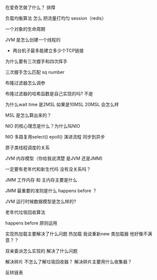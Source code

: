 在爱奇艺做了什么？ 排障

负载均衡算法 怎么 把流量打均匀 session（redis）

一个对象的生命周期

JVM 是怎么创建一个线程的

* 两台机子最多能建立多少个TCP链接

为什么要有三次握手和四次挥手

三次握手怎么匹配 sq number

布隆过滤器怎么调参

布隆过滤器的哈希函数是自己实现的吗? 不是

为什么wait time 是2MSL 如果是10MSL 20MSL 会怎么样

MSL 是怎么算出来的？

NIO 的核心理念是什么？为什么叫NIO

NIO 多路复用select() epoll() 演进流程 同步到异步

原子类线程调度的关系

JVM 内存模型（你给我说清楚 是JVM 还是JMM)

一定要有老年代和新生代吗 没有没关系吗？

JMM 工作内存 和 主内存主要是什么

JMM 最重要的准则是什么 happens before ？

JVM 运行时候数据模型是怎么样的?

老年代垃圾回收算法

happens before 原则运用

实现热加载主要解决了什么问题 热加载 我说重新new 类加载器 他好像不满意？？

双亲委派怎么实现的 解决了什么问题

解决碎片 不怎么了解垃圾回收器？ 解决碎片主要用什么收集器？

反转链表